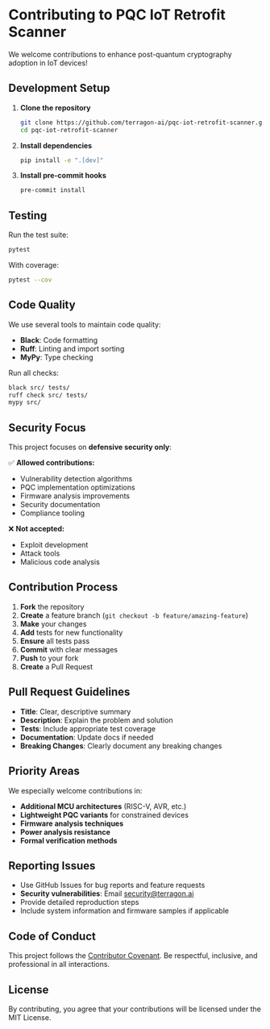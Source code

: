 # Contributing to PQC IoT Retrofit Scanner

We welcome contributions to enhance post-quantum cryptography adoption in IoT devices!

## Development Setup

1. **Clone the repository**
   ```bash
   git clone https://github.com/terragon-ai/pqc-iot-retrofit-scanner.git
   cd pqc-iot-retrofit-scanner
   ```

2. **Install dependencies**
   ```bash
   pip install -e ".[dev]"
   ```

3. **Install pre-commit hooks**
   ```bash
   pre-commit install
   ```

## Testing

Run the test suite:
```bash
pytest
```

With coverage:
```bash
pytest --cov
```

## Code Quality

We use several tools to maintain code quality:

- **Black**: Code formatting
- **Ruff**: Linting and import sorting  
- **MyPy**: Type checking

Run all checks:
```bash
black src/ tests/
ruff check src/ tests/
mypy src/
```

## Security Focus

This project focuses on **defensive security only**:

✅ **Allowed contributions:**
- Vulnerability detection algorithms
- PQC implementation optimizations
- Firmware analysis improvements
- Security documentation
- Compliance tooling

❌ **Not accepted:**
- Exploit development
- Attack tools
- Malicious code analysis

## Contribution Process

1. **Fork** the repository
2. **Create** a feature branch (`git checkout -b feature/amazing-feature`)
3. **Make** your changes
4. **Add** tests for new functionality
5. **Ensure** all tests pass
6. **Commit** with clear messages
7. **Push** to your fork
8. **Create** a Pull Request

## Pull Request Guidelines

- **Title**: Clear, descriptive summary
- **Description**: Explain the problem and solution
- **Tests**: Include appropriate test coverage
- **Documentation**: Update docs if needed
- **Breaking Changes**: Clearly document any breaking changes

## Priority Areas

We especially welcome contributions in:

- **Additional MCU architectures** (RISC-V, AVR, etc.)
- **Lightweight PQC variants** for constrained devices
- **Firmware analysis techniques**
- **Power analysis resistance**
- **Formal verification methods**

## Reporting Issues

- Use GitHub Issues for bug reports and feature requests
- **Security vulnerabilities**: Email security@terragon.ai
- Provide detailed reproduction steps
- Include system information and firmware samples if applicable

## Code of Conduct

This project follows the [Contributor Covenant](https://www.contributor-covenant.org/).
Be respectful, inclusive, and professional in all interactions.

## License

By contributing, you agree that your contributions will be licensed under the MIT License.